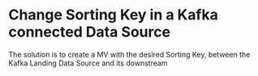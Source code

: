 # Change Sorting Key in a Kafka connected Data Source
The solution is to create a MV with the desired Sorting Key, between the Kafka Landing Data Source and its downstream 